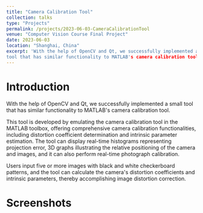 ```yaml
---
title: "Camera Calibration Tool" 
collection: talks
type: "Projects"
permalink: /projects/2023-06-03-CameraCalibrationTool
venue: "Computer Vision Course Final Project"
date: 2023-06-03
location: "Shanghai, China"
excerpt: 'With the help of OpenCV and Qt, we successfully implemented a small
tool that has similar functionality to MATLAB's camera calibration tool.'
---
```


# Introduction

With the help of OpenCV and Qt, we successfully implemented a small 
tool that has similar functionality to MATLAB's camera calibration tool.

This tool is developed by emulating the camera calibration tool in the MATLAB toolbox, offering comprehensive camera calibration functionalities, including distortion coefficient determination and intrinsic parameter estimation. The tool can display real-time histograms representing projection error, 3D graphs illustrating the relative positioning of the camera and images, and it can also perform real-time photograph calibration.

Users input five or more images with black and white checkerboard patterns, and the tool can calculate the camera's distortion coefficients and intrinsic parameters, thereby accomplishing image distortion correction.

# Screenshots

